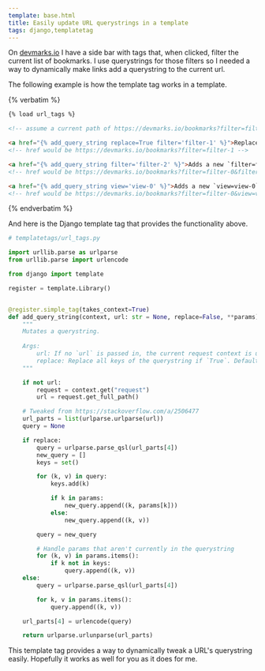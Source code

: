```yaml
---
template: base.html
title: Easily update URL querystrings in a template
tags: django,templatetag
---
```


On [devmarks.io](https://devmarks.io) I have a side bar with tags that, when clicked, filter the current list of bookmarks. I use querystrings for those filters so I needed a way to dynamically make links add a querystring to the current url.

The following example is how the template tag works in a template.

{% verbatim %}

```html
{% load url_tags %}

<!-- assume a current path of https://devmarks.io/bookmarks?filter=filter-0 -->

<a href="{% add_query_string replace=True filter='filter-1' %}">Replaces the `filter` querystring with `filter=filter-1` on the current URL</a>
<!-- href would be https://devmarks.io/bookmarks?filter=filter-1 -->

<a href="{% add_query_string filter='filter-2' %}">Adds a new `filter=filter-2` querystring on the current URL</a>
<!-- href would be https://devmarks.io/bookmarks?filter=filter-0&filter=filter-1 -->

<a href="{% add_query_string view='view-0' %}">Adds a new `view=view-0` querystring on the current URL</a>
<!-- href would be https://devmarks.io/bookmarks?filter=filter-0&view=view-0 -->
```

{% endverbatim %}

And here is the Django template tag that provides the functionality above.

```python
# templatetags/url_tags.py

import urllib.parse as urlparse
from urllib.parse import urlencode

from django import template

register = template.Library()


@register.simple_tag(takes_context=True)
def add_query_string(context, url: str = None, replace=False, **params) -> str:
    """
    Mutates a querystring.
    
    Args:
        url: If no `url` is passed in, the current request context is used by default.
        replace: Replace all keys of the querystring if `True`. Defaults to `False`.
    """

    if not url:
        request = context.get("request")
        url = request.get_full_path()

    # Tweaked from https://stackoverflow.com/a/2506477
    url_parts = list(urlparse.urlparse(url))
    query = None

    if replace:
        query = urlparse.parse_qsl(url_parts[4])
        new_query = []
        keys = set()

        for (k, v) in query:
            keys.add(k)

            if k in params:
                new_query.append((k, params[k]))
            else:
                new_query.append((k, v))

        query = new_query

        # Handle params that aren't currently in the querystring
        for (k, v) in params.items():
            if k not in keys:
                query.append((k, v))
    else:
        query = urlparse.parse_qsl(url_parts[4])

        for k, v in params.items():
            query.append((k, v))

    url_parts[4] = urlencode(query)

    return urlparse.urlunparse(url_parts)
```

This template tag provides a way to dynamically tweak a URL's querystring easily. Hopefully it works as well for you as it does for me.
